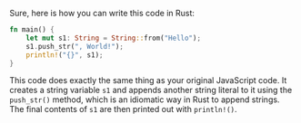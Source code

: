 Sure, here is how you can write this code in Rust:
```rust
fn main() {
    let mut s1: String = String::from("Hello");
    s1.push_str(", World!");
    println!("{}", s1);
}
```
This code does exactly the same thing as your original JavaScript code. It creates a string variable `s1` and appends another string literal to it using the `push_str()` method, which is an idiomatic way in Rust to append strings. The final contents of `s1` are then printed out with `println!()`.
